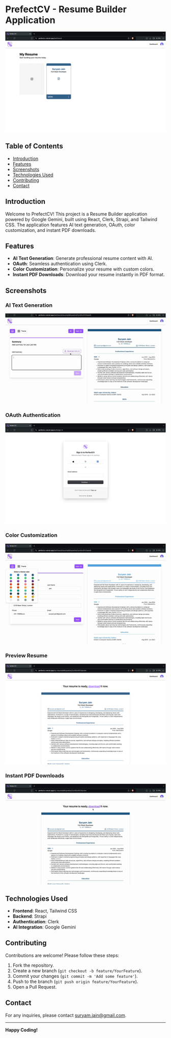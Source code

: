 # PrefectCV - Resume Builder Application

![home.png](assets/home.png)

## Table of Contents

- [Introduction](#introduction)
- [Features](#features)
- [Screenshots](#screenshots)
- [Technologies Used](#technologies-used)
- [Contributing](#contributing)
- [Contact](#contact)

## Introduction

Welcome to PrefectCV! This project is a Resume Builder application powered by Google Gemini, built using React, Clerk,
Strapi, and Tailwind CSS. The application features AI text generation, OAuth, color customization, and instant PDF
downloads.

## Features

- **AI Text Generation**: Generate professional resume content with AI.
- **OAuth**: Seamless authentication using Clerk.
- **Color Customization**: Personalize your resume with custom colors.
- **Instant PDF Downloads**: Download your resume instantly in PDF format.

## Screenshots

### AI Text Generation

![ai_text.gif](assets/ai_text.gif)

### OAuth Authentication

![sign-in.png](assets/sign-in.png)

### Color Customization

![themes.gif](assets/themes.gif)

### Preview Resume

![review.png](assets/review.png)

### Instant PDF Downloads

![pdf_download.gif](assets/pdf_download.gif)

## Technologies Used

- **Frontend**: React, Tailwind CSS
- **Backend**: Strapi
- **Authentication**: Clerk
- **AI Integration**: Google Gemini

## Contributing

Contributions are welcome! Please follow these steps:

1. Fork the repository.
2. Create a new branch (`git checkout -b feature/YourFeature`).
3. Commit your changes (`git commit -m 'Add some feature'`).
4. Push to the branch (`git push origin feature/YourFeature`).
5. Open a Pull Request.

## Contact

For any inquiries, please contact [suryam.jain@gmail.com](mailto:suryam.jain@gmail.com).

---

**Happy Coding!**